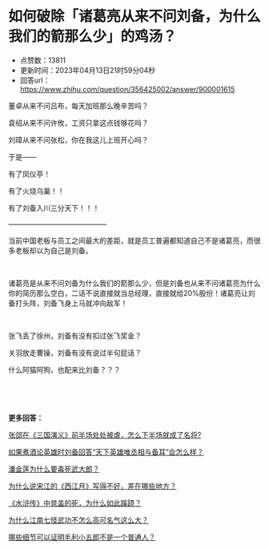 # 如何破除「诸葛亮从来不问刘备，为什么我们的箭那么少」的鸡汤？
- 点赞数：13811
- 更新时间：2023年04月13日21时59分04秒
- 回答url：https://www.zhihu.com/question/356425002/answer/900001615
<body>
 <p data-pid="3Vjzz2xr">董卓从来不问吕布，每天加班那么晚辛苦吗？</p>
 <p data-pid="hUT1v00k">袁绍从来不问许攸，工资只拿这点钱够花吗？</p>
 <p data-pid="FBil89mX">刘璋从来不问张松，你在我这儿上班开心吗？</p>
 <p data-pid="xsyPn2lm">于是——</p>
 <p data-pid="Q6xLDREv">有了凤仪亭！</p>
 <p data-pid="9apkqKEP">有了火烧乌巢！！</p>
 <p data-pid="Om_E8DFO">有了刘备入川三分天下！！！</p>
 <p data-pid="hS-LuB8X">——————————————</p>
 <p data-pid="SSPqaarv">当前中国老板与员工之间最大的差距，就是员工普遍都知道自己不是诸葛亮，而很多老板却以为自己是刘备。</p>
 <p class="ztext-empty-paragraph"><br></p>
 <p data-pid="XIjnVcXu">诸葛亮是从来不问刘备为什么我们的箭那么少，但是刘备也从来不问诸葛亮为什么你的简历那么空白，二话不说直接就当总经理，直接就给20%股份！诸葛亮让刘备打头阵，刘备飞身上马就冲向敌军！</p>
 <p class="ztext-empty-paragraph"><br></p>
 <p data-pid="RA2dD-2P">张飞丢了徐州，刘备有没有扣过张飞奖金？</p>
 <p data-pid="EglfXkT0">关羽放走曹操，刘备有没有说过半句屁话？</p>
 <p data-pid="ufkmcej8">什么阿猫阿狗，也配来比刘备？？？</p>
 <p class="ztext-empty-paragraph"><br></p>
 <p class="ztext-empty-paragraph"><br></p>
 <p data-pid="-gvgDdt9"><b>更多回答：</b></p>
 <p data-pid="N5YXeUpM"><a href="https://www.zhihu.com/question/306085320/answer/572703371" class="internal">张郃在《三国演义》前半场处处被虐，怎么下半场就成了名将?</a></p>
 <p data-pid="9JHv5Yef"><a href="https://www.zhihu.com/question/308382498/answer/576654301" class="internal">如果煮酒论英雄时刘备回答“天下英雄唯丞相与备耳”会怎么样？</a></p>
 <p data-pid="eSQEXt1g"><a href="https://www.zhihu.com/question/307596390/answer/633964807" class="internal">潘金莲为什么要毒死武大郎？</a></p>
 <p data-pid="L1V5o4-E"><a href="https://www.zhihu.com/question/305779563/answer/556679196" class="internal">为什么说宋江的《西江月》写得不好，差在哪些地方？</a></p>
 <p data-pid="o8NLkVTG"><a href="https://www.zhihu.com/question/21237725/answer/468565183" class="internal">《水浒传》中晁盖的死，为什么如此蹊跷？</a></p>
 <p data-pid="ndV9zxTH"><a href="https://www.zhihu.com/question/28996786/answer/542101579" class="internal">为什么江南七怪武功不怎么高可名气这么大？</a></p>
 <p data-pid="jVy62HQv"><a href="https://www.zhihu.com/question/288005890/answer/471109715" class="internal">哪些细节可以证明毛利小五郎不是一个普通人？</a></p>
</body>